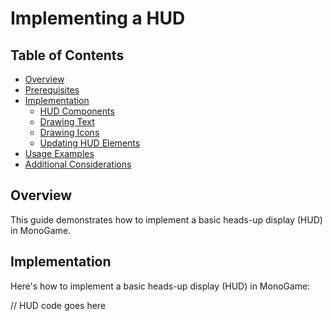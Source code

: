 # Implementing a HUD

## Table of Contents
- [Overview](#overview)
- [Prerequisites](#prerequisites)
- [Implementation](#implementation)
  - [HUD Components](#hud-components)
  - [Drawing Text](#drawing-text)
  - [Drawing Icons](#drawing-icons)
  - [Updating HUD Elements](#updating-hud-elements)
- [Usage Examples](#usage-examples)
- [Additional Considerations](#additional-considerations)

## Overview
This guide demonstrates how to implement a basic heads-up display (HUD) in MonoGame.

## Implementation
Here's how to implement a basic heads-up display (HUD) in MonoGame:

// HUD code goes here
